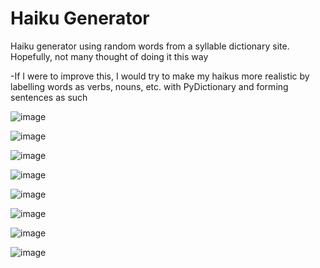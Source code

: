 # Haiku Generator
Haiku generator using random words from a syllable dictionary site. Hopefully, not many thought of doing it this way

-If I were to improve this, I would try to make my haikus more realistic by labelling words as verbs, nouns, etc. with PyDictionary and forming sentences as such

![image](https://user-images.githubusercontent.com/62976976/111896856-a1c6c900-89d9-11eb-9df4-fe9f07b75ea6.png)

![image](https://user-images.githubusercontent.com/62976976/111897064-f9b1ff80-89da-11eb-904e-21c340f50b3e.png)

![image](https://user-images.githubusercontent.com/62976976/111897027-dbe49a80-89da-11eb-857d-2e340a43ea58.png)

![image](https://user-images.githubusercontent.com/62976976/111897016-c66f7080-89da-11eb-946e-7f420d1e8e15.png)

![image](https://user-images.githubusercontent.com/62976976/111896923-1b5eb700-89da-11eb-8036-9078bb7147bf.png)

![image](https://user-images.githubusercontent.com/62976976/111896948-46e1a180-89da-11eb-8858-ccab5563e06c.png)

![image](https://user-images.githubusercontent.com/62976976/111896965-7395b900-89da-11eb-8f03-85f90789f031.png)

![image](https://user-images.githubusercontent.com/62976976/111897105-31b94280-89db-11eb-93fb-567038ff7e91.png)
